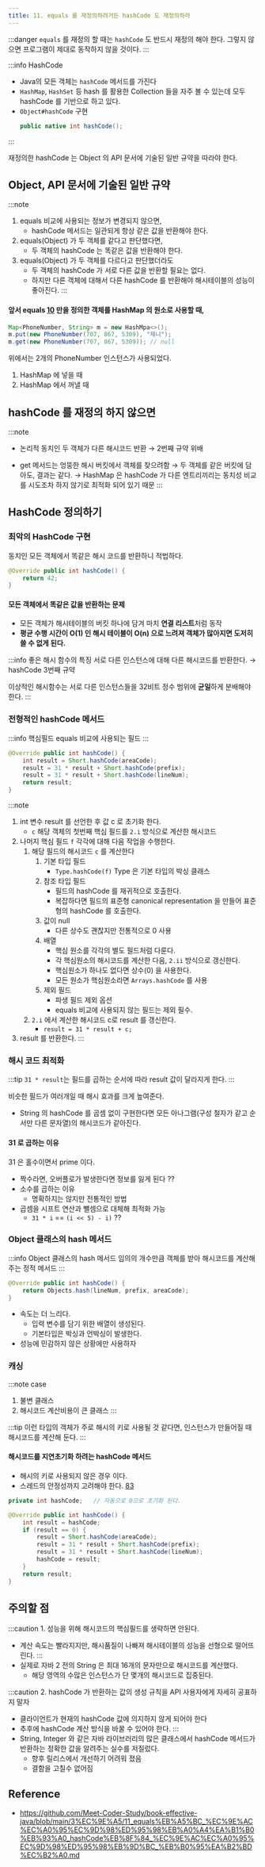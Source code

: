 ```yaml
---
title: 11. equals 를 재정의하려거든 hashCode 도 재정의하라
---
```


:::danger `equals` 를 재정의 할 때는 `hashCode` 도 반드시 재정의 해야 한다.
그렇지 않으면 프로그램이 제대로 동작하지 않을 것이다.
:::

:::info HashCode
- Java의 모든 객체는 `hashCode` 메서드를 가진다
- `HashMap`, `HashSet` 등 hash 를 활용한 Collection 들을 자주 볼 수 있는데 모두 hashCode 를 기반으로 하고 있다.
- `Object#hashCode` 구현
    ```java title="native call을 통해 해당 객체의 메모리 해쉬 주소를 가져온다"
    public native int hashCode();
    ```
:::


재정의한 hashCode 는 Object 의 API 문서에 기술된 일반 규약을 따라야 한다.

## Object, API 문서에 기술된 일반 규약

:::note
1. equals 비교에 사용되는 정보가 변경되지 않으면,
    - hashCode 메서드는 일관되게 항상 같은 값을 반환해야 한다.
2. equals(Object) 가 두 객체를 같다고 판단했다면,
    - 두 객체의 hashCode 는 똑같은 값을 반환해야 한다.
3. equals(Object) 가 두 객체를 다르다고 판단했더라도
    - 두 객체의 hashCode 가 서로 다른 값을 반환할 필요는 없다.
    - 하지만 다른 객체에 대해서 다른 hashCode 를 반환해야 해시테이블의 성능이 좋아진다.
:::

#### 앞서 equals [10](/docs/java/effective-java/ch3/ITEM10) 만을 정의한 객체를 HashMap 의 원소로 사용할 때,
```java
Map<PhoneNumber, String> m = new HashMpa<>();
m.put(new PhoneNumber(707, 867, 5309), "제니");
m.get(new PhoneNumber(707, 867, 5309)); // null
```

위에서는 2개의 PhoneNumber 인스턴스가 사용되었다.
1. HashMap 에 넣을 때
2. HashMap 에서 꺼낼 때

## hashCode 를 재정의 하지 않으면
:::note
- 논리적 동치인 두 객체가 다른 해시코드 반환
→ 2번째 규약 위배

- get 메서드는 엉뚱한 해시 버킷에서 객체를 찾으려함
→ 두 객체를 같은 버킷에 담아도, 결과는 같다.
→ HashMap 은 hashCode 가 다른 엔트리끼리는 동치성 비교를 시도조차 하지 않기로 최적화 되어 있기 때문
:::
## HashCode 정의하기

### 최악의 HashCode 구현
동치인 모든 객체에서 똑같은 해시 코드를 반환하니 적법하다.

```java
@Override public int hashCode() {
    return 42;
}
```

#### 모든 객체에서 똑같은 값을 반환하는 문제
- 모든 객체가 해시테이블의 버킷 하나에 담겨 마치 **연결 리스트**처럼 동작
- **평균 수행 시간이 O(1) 인 해시 테이블이 O(n) 으로 느려져 객체가 많아지면 도저히 쓸 수 없게 된다.**

:::info 좋은 해시 함수의 특징
서로 다른 인스턴스에 대해 다른 해시코드를 반환한다.
→ hashCode 3번째 규약

이상적인 해시함수는 서로 다른 인스턴스들을 32비트 정수 범위에 **균일**하게 분배해야 한다.
:::


### 전형적인 hashCode 메서드
:::info 핵심필드
equals 비교에 사용되는 필드
:::

```java {2,3,4}
@Override public int hashCode() {
    int result = Short.hashCode(areaCode);
    result = 31 * result + Short.hashCode(prefix);
    result = 31 * result + Short.hashCode(lineNum);
    return result;
}
```

:::note
1. int 변수 result 를 선언한 후 값 c 로 초기화 한다.
    - `c` 해당 객체의 첫번째 핵심 필드를 `2.i` 방식으로 계산한 해시코드
1. 나머지 핵심 필드 `f` 각각에 대해 다음 작업을 수행한다.
    1. 해당 필드의 해시코드 `c` 를 계산한다
        1. 기본 타입 필드
            - `Type.hashCode(f)` Type 은 기본 타입의 박싱 클래스
        1. 참조 타입 필드
            - 필드의 hashCode 를 재귀적으로 호출한다.
            - 복잡하다면 필드의 표준형 canonical representation 을 만들어 표준형의 hashCode 를 호출한다.
        1. 값이 null
            - 다른 상수도 괜찮지만 전통적으로 0 사용
        1. 배열
            - 핵심 원소를 각각의 별도 필드처럼 다룬다.
            - 각 핵심원소의 해시코드를 계산한 다음, `2.ii` 방식으로 갱신한다.
            - 핵심원소가 하나도 없다면 상수(0) 을 사용한다.
            - 모든 원소가 핵심원소라면 `Arrays.hashCode` 를 사용
        1. 제외 필드
            - 파생 필드 제외 옵션
            - equals 비교에 사용되지 않는 필드는 제외 필수.
    1. `2.i` 에서 계산한 해시코드 c로 result 를 갱신한다.
        - `result = 31 * result + c;`
1. result 를 반환한다.
:::

### 해시 코드 최적화
:::tip
`31 * result`는 필드를 곱하는 순서에 따라 result 값이 달라지게 한다.
:::

비슷한 필드가 여러개일 때 해시 효과를 크게 높여준다.
- String 의 hashCode 를 곱셈 없이 구현한다면 모든 아나그램(구성 철자가 같고 순서만 다른 문자열)의 해시코드가 같아진다.

#### 31 로 곱하는 이유
31 은 홀수이면서 prime 이다.

- 짝수라면, 오버플로가 발생한다면 정보를 잃게 된다 ??
- 소수를 곱하는 이유
    - 명확하지는 않지만 전통적인 방법
- 곱셈을 시프트 연산과 뺄셈으로 대체해 최적화 가능
    - `31 * i` == `(i << 5) - i)` ??

### Object 클래스의 hash 메서드
:::info Object 클래스의 hash 메서드
임의의 개수만큼 객체를 받아 해시코드를 계산해 주는 정적 메서드
:::

```java
@Override public int hashCode() {
    return Objects.hash(lineNum, prefix, areaCode);
}
```
- 속도는 더 느리다.
    - 입력 변수를 담기 위한 배열이 생성된다.
    - 기본타입은 박싱과 언박싱이 발생한다.
- 성능에 민감하지 않은 상황에만 사용하자

### 캐싱
:::note case
1. 불변 클래스
1. 해시코드 계산비용이 큰 클래스
:::

:::tip 이런 타입의 객체가 주로 해시의 키로 사용될 것 같다면,
인스턴스가 만들어질 때 해시코드를 계산해 둔다.
:::

#### 해시코드를 지연초기화 하려는 hashCode 메서드
- 해시의 키로 사용되지 않은 경우 이다.
- 스레드의 안정성까지 고려해야 한다. [83](/docs/java/effective-java/ch11/ITEM83)

```java {5}
private int hashCode;   // 자동으로 0으로 초기화 된다.

@Override public int hashCode() {
    int result = hashCode;
    if (result == 0) {
        result = Short.hashCode(areaCode);
        result = 31 * result + Short.hashCode(prefix);
        result = 31 * result + Short.hashCode(lineNum);
        hashCode = result;
    }
    return result;
}
```

## 주의할 점
:::caution  1. 성능을 위해 해시코드의 핵심필드를 생략하면 안된다.
- 계산 속도는 빨라지지만, 해시품질이 나빠져 해시테이블의 성능을 선형으로 떨어뜨린다.
:::
- 실제로 자바 2 전의 String 은 최대 16개의 문자만으로 해시코드를 계산했다.
    - 해당 영역의 수많은 인스턴스가 단 몇개의 해시코드로 집중된다.

:::caution 2. hashCode 가 반환하는 값의 생성 규칙을 API 사용자에게 자세히 공표하지 말자
- 클라이언트가 현재의 hashCode 값에 의지하지 않게 되어야 한다
- 추후에 hashCode 계산 방식을 바꿀 수 있어야 한다.
:::
- String, Integer 와 같은 자바 라이브러리의 많은 클래스에서 hashCode 메서드가 반환하는 정확한 값을 알려주는 실수를 저질렀다.
    - 향후 릴리스에서 개선하기 어려워 졌음
    - 결함을 고칠수 없어짐


Reference
---
- https://github.com/Meet-Coder-Study/book-effective-java/blob/main/3%EC%9E%A5/11_equals%EB%A5%BC_%EC%9E%AC%EC%A0%95%EC%9D%98%ED%95%98%EB%A0%A4%EA%B1%B0%EB%93%A0_hashCode%EB%8F%84_%EC%9E%AC%EC%A0%95%EC%9D%98%ED%95%98%EB%9D%BC_%EB%B0%95%EA%B2%BD%EC%B2%A0.md
